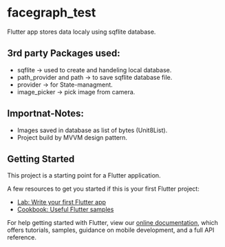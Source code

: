 # facegraph_test

Flutter app stores data localy using sqflite database.

## 3rd party Packages used:
- sqflite -> used to create and handeling local database.
- path_provider and path -> to save sqflite database file.
- provider -> for State-managment.
- image_picker ->  pick image from camera.

## Importnat-Notes:
- Images saved in database as list of bytes (Unit8List).
- Project build by MVVM design pattern.

## Getting Started

This project is a starting point for a Flutter application.

A few resources to get you started if this is your first Flutter project:

- [Lab: Write your first Flutter app](https://flutter.dev/docs/get-started/codelab)
- [Cookbook: Useful Flutter samples](https://flutter.dev/docs/cookbook)

For help getting started with Flutter, view our
[online documentation](https://flutter.dev/docs), which offers tutorials,
samples, guidance on mobile development, and a full API reference.
